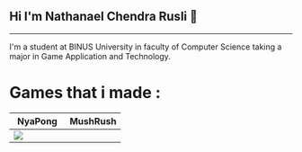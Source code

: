 ## Hi I'm Nathanael Chendra Rusli 👋
---
I'm a student at BINUS University in faculty of Computer Science taking a major in Game Application and Technology.

# Games that i made :
<table width="100%">
  <thead>
    <th width="50%"><a>NyaPong</a></th>
    <th width="50%"><a>MushRush</a></th>
  </thead>
  <tbody>
    <td><image src="https://github.com/NathanaelC1/Pong-GameProg/blob/main/Desktop%202024.10.28%20-%2017.21.28.02.gif"/></td>
  </tbody>


<!--
**NathanaelC1/NathanaelC1** is a ✨ _special_ ✨ repository because its `README.md` (this file) appears on your GitHub profile.

Here are some ideas to get you started:

- 🔭 I’m currently working on ...
- 🌱 I’m currently learning ...
- 👯 I’m looking to collaborate on ...
- 🤔 I’m looking for help with ...
- 💬 Ask me about ...
- 📫 How to reach me: ...
- 😄 Pronouns: ...
- ⚡ Fun fact: ...
-->

